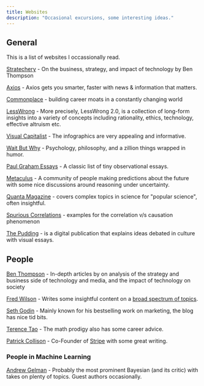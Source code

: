 ```yaml
---
title: Websites
description: "Occasional excursions, some interesting ideas."
---
```


## General

This is a list of websites I occassionally read.

[Stratechery](https://stratechery.com) - On the business, strategy, and impact of technology by Ben Thompson

[Axios](https://www.axios.com) - Axios gets you smarter, faster with news & information that matters.

[Commonplace](https://commoncog.com/blog/) - building career moats in a constantly changing world

[LessWrong](https://www.lesswrong.com) - More precisely, LessWrong 2.0, is a collection of long-form insights into a variety of concepts including rationality, ethics, technology, effective altruism etc.

[Visual Capitalist](https://www.visualcapitalist.com) - The infographics are very appealing and informative.

[Wait But Why](https://waitbutwhy.com) - Psychology, philosophy, and a zillion things wrapped in humor.

[Paul Graham Essays](http://paulgraham.com/articles.html) - A classic list of tiny observational essays.

[Metaculus](https://www.metaculus.com) - A community of people making predictions about the future with some nice discussions around reasoning under uncertainty.

[Quanta Magazine](https://www.quantamagazine.org) - covers complex topics in science for "popular science", often insightful.

[Spurious Correlations](https://tylervigen.com/spurious-correlations) - examples for the correlation v/s causation phenomenon

[The Pudding](https://pudding.cool) - is a digital publication that explains ideas debated in culture with visual essays.

## People

[Ben Thompson](https://stratechery.com) - In-depth articles by on analysis of the strategy and business side of technology and media, and the impact of technology on society

[Fred Wilson](https://avc.com) - Writes some insightful content on a [broad spectrum of topics](https://avc.com/archive/).

[Seth Godin](https://seths.blog) - Mainly known for his bestselling work on marketing, the blog has nice tid bits.

[Terence Tao](https://terrytao.wordpress.com/career-advice/) - The math prodigy also has some career advice.

[Patrick Collison](https://patrickcollison.com) - Co-Founder of [Stripe](https://stripe.com) with some great writing.

### People in Machine Learning

[Andrew Gelman](https://statmodeling.stat.columbia.edu) - Probably the most prominent Bayesian \(and its critic\) with takes on plenty of topics. Guest authors occasionally.
